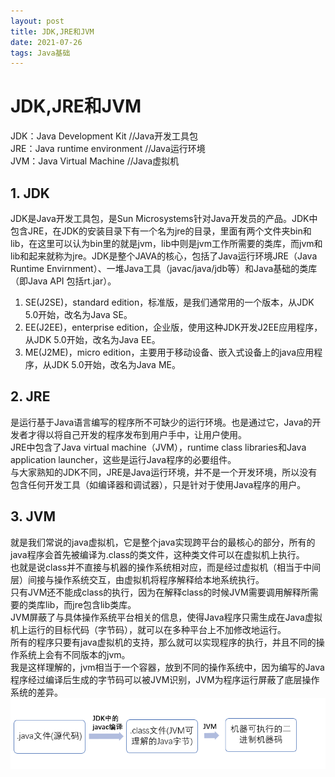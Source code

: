```yaml
---
layout: post
title: JDK,JRE和JVM
date: 2021-07-26
tags: Java基础
---
```

# JDK,JRE和JVM
JDK：Java Development Kit        //Java开发工具包  
JRE：Java runtime environment     //Java运行环境  
JVM：Java Virtual Machine    //Java虚拟机  
## 1. JDK
JDK是Java开发工具包，是Sun Microsystems针对Java开发员的产品。JDK中包含JRE，在JDK的安装目录下有一个名为jre的目录，里面有两个文件夹bin和lib，在这里可以认为bin里的就是jvm，lib中则是jvm工作所需要的类库，而jvm和lib和起来就称为jre。JDK是整个JAVA的核心，包括了Java运行环境JRE（Java Runtime Envirnment）、一堆Java工具（javac/java/jdb等）和Java基础的类库（即Java API 包括rt.jar）。  
1. SE(J2SE)，standard edition，标准版，是我们通常用的一个版本，从JDK 5.0开始，改名为Java SE。
2. EE(J2EE)，enterprise edition，企业版，使用这种JDK开发J2EE应用程序，从JDK 5.0开始，改名为Java EE。  
3. ME(J2ME)，micro edition，主要用于移动设备、嵌入式设备上的java应用程序，从JDK 5.0开始，改名为Java ME。  
## 2. JRE
是运行基于Java语言编写的程序所不可缺少的运行环境。也是通过它，Java的开发者才得以将自己开发的程序发布到用户手中，让用户使用。  
JRE中包含了Java virtual machine（JVM），runtime class libraries和Java application launcher，这些是运行Java程序的必要组件。  
与大家熟知的JDK不同，JRE是Java运行环境，并不是一个开发环境，所以没有包含任何开发工具（如编译器和调试器），只是针对于使用Java程序的用户。  
## 3. JVM
就是我们常说的java虚拟机，它是整个java实现跨平台的最核心的部分，所有的java程序会首先被编译为.class的类文件，这种类文件可以在虚拟机上执行。  
也就是说class并不直接与机器的操作系统相对应，而是经过虚拟机（相当于中间层）间接与操作系统交互，由虚拟机将程序解释给本地系统执行。  
只有JVM还不能成class的执行，因为在解释class的时候JVM需要调用解释所需要的类库lib，而jre包含lib类库。  
JVM屏蔽了与具体操作系统平台相关的信息，使得Java程序只需生成在Java虚拟机上运行的目标代码（字节码），就可以在多种平台上不加修改地运行。  
所有的程序只要有java虚拟机的支持，那么就可以实现程序的执行，并且不同的操作系统上会有不同版本的jvm。  
我是这样理解的，jvm相当于一个容器，放到不同的操作系统中，因为编写的Java程序经过编译后生成的字节码可以被JVM识别，JVM为程序运行屏蔽了底层操作系统的差异。  
![](/images/JavaSE/1.png)